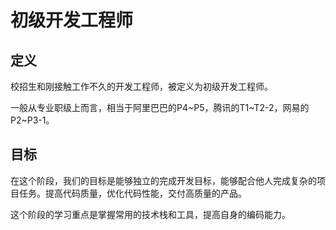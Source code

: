# 初级开发工程师

## 定义

校招生和刚接触工作不久的开发工程师，被定义为初级开发工程师。

一般从专业职级上而言，相当于阿里巴巴的P4~P5，腾讯的T1~T2-2，网易的P2~P3-1。

## 目标

在这个阶段，我们的目标是能够独立的完成开发目标，能够配合他人完成复杂的项目任务。提高代码质量，优化代码性能，交付高质量的产品。

这个阶段的学习重点是掌握常用的技术栈和工具，提高自身的编码能力。

